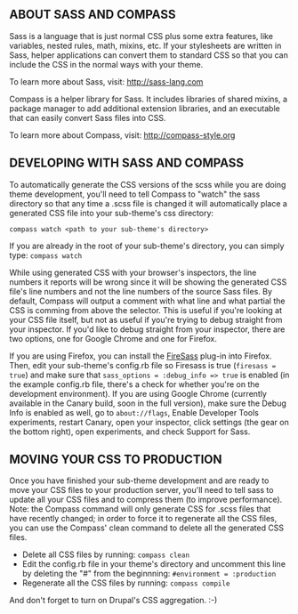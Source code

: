 ABOUT SASS AND COMPASS
----------------------

Sass is a language that is just normal CSS plus some extra features, like
variables, nested rules, math, mixins, etc. If your stylesheets are written in
Sass, helper applications can convert them to standard CSS so that you can
include the CSS in the normal ways with your theme.

To learn more about Sass, visit: http://sass-lang.com

Compass is a helper library for Sass. It includes libraries of shared mixins, a
package manager to add additional extension libraries, and an executable that
can easily convert Sass files into CSS.

To learn more about Compass, visit: http://compass-style.org


DEVELOPING WITH SASS AND COMPASS
--------------------------------

To automatically generate the CSS versions of the scss while you are doing theme
development, you'll need to tell Compass to "watch" the sass directory so that
any time a .scss file is changed it will automatically place a generated CSS
file into your sub-theme's css directory:

  `compass watch <path to your sub-theme's directory>`

  If you are already in the root of your sub-theme's directory, you can simply
  type:  `compass watch`

While using generated CSS with your browser's inspectors, the line numbers it reports will be
wrong since it will be showing the generated CSS file's line numbers and not the
line numbers of the source Sass files. By default, Compass will output a comment with what line and what partial the CSS is comming from above the selector. This is useful if you're looking at your CSS file itself, but not as useful if you're trying to debug straight from your inspector. If you'd like to debug straight from your inspector, there are two options, one for Google Chrome and one for Firefox.

If you are using Firefox, you can install the [FireSass](https://addons.mozilla.org/en-US/firefox/addon/firesass-for-firebug/) plug-in into Firefox. Then, edit your sub-theme's config.rb file so Firesass is true (`firesass = true`) and make sure that `sass_options = :debug_info => true` is enabled (in the example config.rb file, there's a check for whether you're on the development environment). If you are using Google Chrome (currently available in the Canary build, soon in the full version), make sure the Debug Info is enabled as well, go to `about://flags`, Enable Developer Tools experiments, restart Canary, open your inspector, click settings (the gear on the bottom right), open experiments, and check Support for Sass.


MOVING YOUR CSS TO PRODUCTION
-----------------------------

Once you have finished your sub-theme development and are ready to move your CSS
files to your production server, you'll need to tell sass to update all your CSS
files and to compress them (to improve performance). Note: the Compass command
will only generate CSS for .scss files that have recently changed; in order to
force it to regenerate all the CSS files, you can use the Compass' clean command
to delete all the generated CSS files.

- Delete all CSS files by running: `compass clean`
- Edit the config.rb file in your theme's directory and uncomment this line by
  deleting the "#" from the beginnning:
    `#environment = :production`
- Regenerate all the CSS files by running: `compass compile`

And don't forget to turn on Drupal's CSS aggregation. :-)
